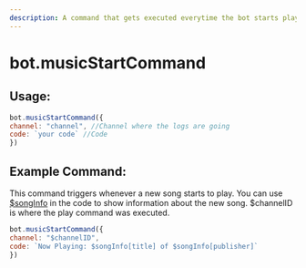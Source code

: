 ```yaml
---
description: A command that gets executed everytime the bot starts playing a new song.
---
```


# bot.musicStartCommand

## Usage:

```javascript
bot.musicStartCommand({ 
channel: "channel", //Channel where the logs are going
code: `your code` //Code
})
```

## Example Command:

This command triggers whenever a new song starts to play. You can use[ $songInfo](../functions/usdsonginfo.md) in the code to show information about the new song. $channelID is where the play command was executed.

```javascript
bot.musicStartCommand({ 
channel: "$channelID", 
code: `Now Playing: $songInfo[title] of $songInfo[publisher]` 
})
```

